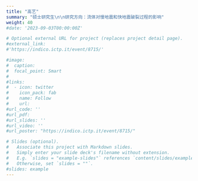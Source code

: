 ```yaml
---
title: "高艺"
summary: "硕士研究生\n\n研究方向：流体对慢地震和快地震破裂过程的影响"
weight: 40
#date: '2023-09-03T00:00:00Z'

# Optional external URL for project (replaces project detail page).
#external_link:  
#'https://indico.ictp.it/event/8715/'

#image:
#  caption:
#  focal_point: Smart
#
#links:
#  - icon: twitter
#    icon_pack: fab
#    name: Follow
#    url: 
#url_code: ''
#url_pdf: 
#url_slides: ''
#url_video: ''
#url_poster: "https://indico.ictp.it/event/8715/"

# Slides (optional).
#   Associate this project with Markdown slides.
#   Simply enter your slide deck's filename without extension.
#   E.g. `slides = "example-slides"` references `content/slides/example-slides.md`.
#   Otherwise, set `slides = ""`.
#slides: example
---
```


